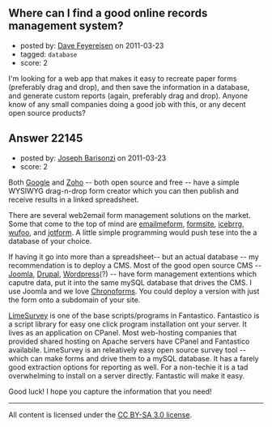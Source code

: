 ## Where can I find a good online records management system?

- posted by: [Dave Feyereisen](https://stackexchange.com/users/-1/8565-dave-feyereisen) on 2011-03-23
- tagged: `database`
- score: 2

I'm looking for a web app that makes it easy to recreate paper forms (preferably drag and drop), and then save the information in a database, and generate custom reports (again, preferably drag and drop).  Anyone know of any small companies doing a good job with this, or any decent open source products?


## Answer 22145

- posted by: [Joseph Barisonzi](https://stackexchange.com/users/-1/8791-joseph-barisonzi) on 2011-03-23
- score: 2

<p>Both <a href="http://docs.google.com/support/bin/answer.py?hl=en&amp;answer=151187" rel="nofollow">Google</a> and <a href="http://www.zoho.com/creator/" rel="nofollow">Zoho</a> -- both open source and free -- have a simple WYSIWYG drag-n-drop form creator which you can then publish and receive results in a linked spreadsheet. </p>

<p>There are several web2email form management solutions on the market. Some that come to the top of mind are <a href="http://www.emailmeform.com/" rel="nofollow">emailmeform</a>, <a href="http://www.formsite.com/" rel="nofollow">formsite</a>, <a href="http://www.icebrrg.com/" rel="nofollow">icebrrg</a>, <a href="http://wufoo.com/" rel="nofollow">wufoo</a>, and <a href="http://www.jotform.com/" rel="nofollow">jotform</a>. A little simple programming would push tese into the a database of your choice. </p>

<p>If having it go into more than a spreadsheet-- but an actual database -- my recommendation is to deploy a CMS. Most of the good open source CMS -- <a href="http://www.joomla.org/" rel="nofollow">Joomla</a>, <a href="http://www.google.com/url?sa=t&amp;source=web&amp;cd=2&amp;ved=0CC8QFjAB&amp;url=http://drupal.org/&amp;ei=g1KKTba-GMqDtgfo4OXcDQ&amp;usg=AFQjCNFm9QShEHSv1oZ9NwNP_UHzLkKdqA&amp;sig2=hYiqfNvsJPAj21-ZG3lDRQ" rel="nofollow">Drupal</a>, <a href="http://goo.gl/9FVkc" rel="nofollow">Wordpress</a>(?) -- have form management extentions which caputre data, put it into the same mySQL database that drives the CMS. I use Joomla and we love <a href="http://www.chronoengine.com/" rel="nofollow">Chronoforms</a>. You could deploy a version with just the form onto a subdomain of your site.</p>

<p><a href="http://www.butterfat.net/wiki/Projects/phpESP/" rel="nofollow">LimeSurvey</a> is one of the base scripts/programs in Fantastico. Fantastico is a script library for easy one click program installation ont your server. It lives as an application on CPanel. Most web-hosting companies that provided shared hosting on Apache servers have CPanel and Fantastico availabile. LimeSurvey is an releatively easy open source survey tool -- which can make forms and drive them to a mySQL database. It has a farely good extraction options for reporting as well. For a non-techie it is a tad overwhelming to install on a server directly. Fantastic will make it easy. </p>

<p>Good luck! I hope you capture the information that you need!</p>




---

All content is licensed under the [CC BY-SA 3.0 license](https://creativecommons.org/licenses/by-sa/3.0/).
